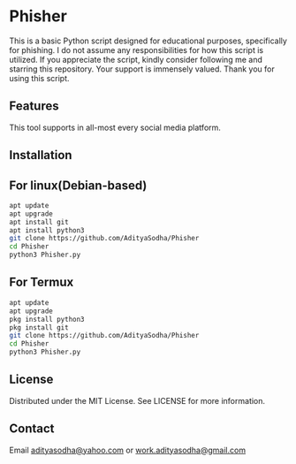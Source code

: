 # Phisher
This is a basic Python script designed for educational purposes, specifically for phishing.
I do not assume any responsibilities for how this script is utilized.
If you appreciate the script, kindly consider following me and starring this repository.
Your support is immensely valued. Thank you for using this script.
## Features
This tool supports in all-most every social media platform.
## Installation 
## For linux(Debian-based)
```bash
apt update
apt upgrade
apt install git
apt install python3
git clone https://github.com/AdityaSodha/Phisher
cd Phisher
python3 Phisher.py
```
## For Termux
```bash
apt update
apt upgrade
pkg install python3
pkg install git
git clone https://github.com/AdityaSodha/Phisher
cd Phisher
python3 Phisher.py
```
## License
Distributed under the MIT License. See LICENSE for more information.
## Contact 
Email adityasodha@yahoo.com or work.adityasodha@gmail.com
